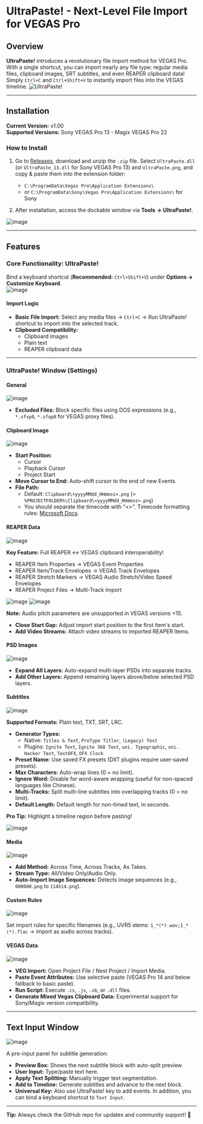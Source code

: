 # UltraPaste! - Next-Level File Import for VEGAS Pro

## Overview
**UltraPaste!** introduces a revolutionary file import method for VEGAS Pro. With a single shortcut, you can import nearly any file type: regular media files, clipboard images, SRT subtitles, and even REAPER clipboard data! Simply `Ctrl+C` and `Ctrl+Shift+V` to instantly import files into the VEGAS timeline.
![UltraPaste!](https://github.com/user-attachments/assets/23d6db4a-f341-463b-b64e-f2c588bbd7dd)

---

## Installation
**Current Version:** v1.00  
**Supported Versions:** Sony VEGAS Pro 13 - Magix VEGAS Pro 22  

### How to Install
1. Go to [Releases](https://github.com/zzzzzz9125/UltraPaste/Releases), download and unzip the `.zip` file. Select `UltraPaste.dll` (or `UltraPaste_13.dll` for Sony VEGAS Pro 13) and `UltraPaste.png`, and copy & paste them into the extension folder:
   - `C:\ProgramData\Vegas Pro\Application Extensions\`  
   - or `C:\ProgramData\Sony\Vegas Pro\Application Extensions\` for Sony

2. After installation, access the dockable window via **Tools → UltraPaste!**.

![image](https://github.com/user-attachments/assets/bbfa688e-4b82-4ff7-a5ee-3ebcf043251a)

---

## Features

### Core Functionality: UltraPaste!  
Bind a keyboard shortcut (**Recommended:** `Ctrl+Shift+V`) under **Options → Customize Keyboard**.  
![image](https://github.com/user-attachments/assets/5599b05b-61f5-44b2-be87-4508c2f01320)


#### Import Logic
- **Basic File Import:** Select any media files → `Ctrl+C` → Run UltraPaste! shortcut to import into the selected track.  
- **Clipboard Compatibility:**  
  - Clipboard images  
  - Plain text  
  - REAPER clipboard data  

---

### UltraPaste! Window (Settings)

#### General
![image](https://github.com/user-attachments/assets/36f9eb2b-06ec-4f08-bfe6-3eb71d261796)

- **Excluded Files:** Block specific files using DOS expressions (e.g., `*.sfvp0`, `*.sfap0` for VEGAS proxy files).  

#### Clipboard Image
![image](https://github.com/user-attachments/assets/3c604869-eae5-4152-8f18-71b5503f8a86)

- **Start Position:**  
  - Cursor  
  - Playback Cursor  
  - Project Start  
- **Move Cursor to End:** Auto-shift cursor to the end of new Events.  
- **File Path:**  
  - Default: `Clipboard\<yyyyMMdd_HHmmss>.png` (= `%PROJECTFOLDER%\Clipboard\<yyyyMMdd_HHmmss>.png`)
  - You should separate the timecode with "<>". Timecode formatting rules: [Microsoft Docs](https://learn.microsoft.com/dotnet/api/system.datetime.tostring).  

#### REAPER Data
![image](https://github.com/user-attachments/assets/aba0e536-c9ec-465a-bd00-35dbf1cef250)

**Key Feature:** Full REAPER ↔ VEGAS clipboard interoperability!  
- REAPER Item Properties → VEGAS Event Properties  
- REAPER Item/Track Envelopes → VEGAS Track Envelopes  
- REAPER Stretch Markers → VEGAS Audio Stretch/Video Speed Envelopes  
- REAPER Project Files → Multi-Track Import

![image](https://github.com/user-attachments/assets/f77a8510-6720-4593-8107-45de00f59034)
![image](https://github.com/user-attachments/assets/a5f68512-8669-4063-9b51-c73dbe866e0a)

**Note:** Audio pitch parameters are unsupported in VEGAS versions <15.

 
- **Close Start Gap:** Adjust import start position to the first Item's start.  
- **Add Video Streams:** Attach video streams to imported REAPER Items.  

#### PSD Images
![image](https://github.com/user-attachments/assets/c2d4b2fb-2d11-4811-814c-7526ed159257)

- **Expand All Layers:** Auto-expand multi-layer PSDs into separate tracks.  
- **Add Other Layers:** Append remaining layers above/below selected PSD layers.  

#### Subtitles
![image](https://github.com/user-attachments/assets/5e041e53-515e-4133-b623-ff1941626647)

**Supported Formats:** Plain text, TXT, SRT, LRC.  
- **Generator Types:**  
  - Native: `Titles & Text`, `ProType Titler`, `(Legacy) Text` 
  - Plugins: `Ignite Text`, `Ignite 360 Text`, `uni. Typographic`, `uni. Hacker Text`, `TextOFX`, `OFX Clock`  
- **Preset Name:** Use saved FX presets (DXT plugins require user-saved presets).  
- **Max Characters:** Auto-wrap lines (0 = no limit).  
- **Ignore Word:** Disable for word-aware wrapping (useful for non-spaced languages like Chinese).  
- **Multi-Tracks:** Split multi-line subtitles into overlapping tracks (0 = no limit).  
- **Default Length:** Default length for non-timed text, in seconds.  

**Pro Tip:** Highlight a timeline region before pasting!  

![image](https://github.com/user-attachments/assets/0e65cd30-e33b-4685-b07b-2958d095b261)

#### Media
![image](https://github.com/user-attachments/assets/4d555933-29c3-4ade-8d9d-83db4181d98d)

- **Add Method:** Across Time, Across Tracks, As Takes.  
- **Stream Type:** All/Video Only/Audio Only.  
- **Auto-Import Image Sequences:** Detects image sequences (e.g., `000000.png` to `114514.png`).  

#### Custom Rules
![image](https://github.com/user-attachments/assets/5f5ccb9e-0a78-471c-80a4-56ea362c27b0)

Set import rules for specific filenames (e.g., UVR5 stems: `1_*(*).wav;1_*(*).flac` → import as audio across tracks).  

#### VEGAS Data
![image](https://github.com/user-attachments/assets/31ba5f02-bded-4415-8605-852e008f60d4)

- **VEG Import:** Open Project File / Nest Project / Import Media.  
- **Paste Event Attributes:** Use selective paste (VEGAS Pro 14 and below fallback to basic paste).  
- **Run Script:** Execute `.cs`, `.js`, `.vb`, or `.dll` files.  
- **Generate Mixed Vegas Clipboard Data:** Experimental support for Sony/Magix version compatibility.  

---

## Text Input Window  
![image](https://github.com/user-attachments/assets/0416f3cc-bdcd-48fd-af6e-0234275c6b13)

A pre-input panel for subtitle generation:  
- **Preview Box:** Shows the next subtitle block with auto-split preview.  
- **User Input:** Type/paste text here.  
- **Apply Text Splitting:** Manually trigger text segmentation.  
- **Add to Timeline:** Generate subtitles and advance to the next block.
- **Universal Key:** Also use UltraPaste! key to add events. In addition, you can bind a keyboard shortcut to `Text Input`.
  
---

**Tip:** Always check the GitHub repo for updates and community support! 🚀  
